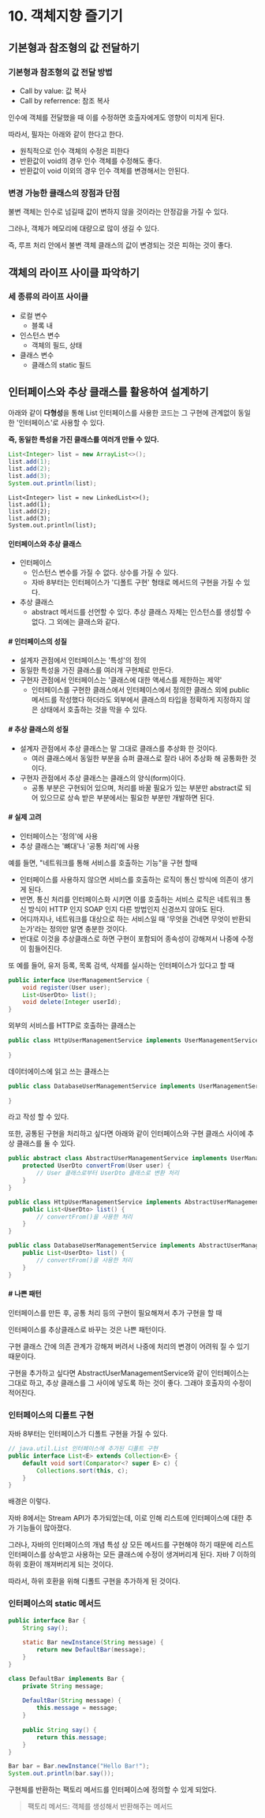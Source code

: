 # 10. 객체지향 즐기기

## 기본형과 참조형의 값 전달하기

### 기본형과 참조형의 값 전달 방법

- Call by value: 값 복사
- Call by referrence: 참조 복사



인수에 객체를 전달했을 때 이를 수정하면 호출자에게도 영향이 미치게 된다.

따라서, 필자는 아래와 같이 한다고 한다.

- 원칙적으로 인수 객체의 수정은 피한다
- 반환값이 void의 경우 인수 객체를 수정해도 좋다.
- 반환값이 void 이외의 경우 인수 객체를 변경해서는 안된다.



### 변경 가능한 클래스의 장점과 단점

불변 객체는 인수로 넘길때 값이 변하지 않을 것이라는 안정감을 가질 수 있다.

그러나, 객체가 메모리에 대량으로 많이 생길 수 있다.

즉, 루프 처리 안에서 불변 객체 클래스의 값이 변경되는 것은 피하는 것이 좋다.



## 객체의 라이프 사이클 파악하기

### 세 종류의 라이프 사이클

- 로컬 변수
  - 블록 내
- 인스턴스 변수
  - 객체의 필드, 상태
- 클래스 변수
  - 클래스의 static 필드 



## 인터페이스와 추상 클래스를 활용하여 설계하기

아래와 같이 **다형성**을 통해 List 인터페이스를 사용한 코드는 그 구현에 관계없이 동일한 '인터페이스'로 사용할 수 있다.

**즉, 동일한 특성을 가진 클래스를 여러개 만들 수 있다.**

```java
List<Integer> list = new ArrayList<>();
list.add(1);
list.add(2);
list.add(3);
System.out.println(list);
```

```
List<Integer> list = new LinkedList<>();
list.add(1);
list.add(2);
list.add(3);
System.out.println(list);
```



#### 인터페이스와 추상 클래스

- 인터페이스
  - 인스턴스 변수를 가질 수 없다. 상수를 가질 수 있다.
  - 자바 8부터는 인터페이스가 '디폴트 구현' 형태로 메서드의 구현을 가질 수 있다.
- 추상 클래스
  - abstract 메서드를 선언할 수 있다.  추상 클래스 자체는 인스턴스를 생성할 수 없다. 그 외에는 클래스와 같다.



#### # 인터페이스의 성질

- 설계자 관점에서 인터페이스는 '특성'의 정의
- 동일한 특성을 가진 클래스를 여러개 구현체로 만든다.
- 구현자 관점에서 인터페이스는 '클래스에 대한 액세스를 제한하는 제약'
  - 인터페이스를 구현한 클래스에서 인터페이스에서 정의한 클래스 외에 public 메서드를 작성했다 하더라도 외부에서 클래스의 타입을 정확하게 지정하지 않은 상태에서 호출하는 것을 막을 수 있다.



#### # 추상 클래스의 성질

- 설계자 관점에서 추상 클래스는 말 그대로 클래스를 추상화 한 것이다.
  - 여러 클래스에서 동일한 부분을 슈퍼 클래스로 잘라 내어 추상화 해 공통화한 것이다.
- 구현자 관점에서 추상 클래스는 클래스의 양식(form)이다.
  - 공통 부분은 구현되어 있으며, 처리를 바꿀 필요가 있는 부분만 abstract로 되어 있으므로 상속 받은 부분에서는 필요한 부분만 개발하면 된다.



#### # 실제 고려

- 인터페이스는 '정의'에 사용
- 추상 클래스는 '뼈대'나 '공통 처리'에 사용



예를 들면, "네트워크를 통해 서비스를 호출하는 기능"을 구현 할때

- 인터페이스를 사용하지 않으면 서비스를 호출하는 로직이 통신 방식에 의존이 생기게 된다.
- 반면, 통신 처리를 인터페이스화 시키면 이를 호출하는 서비스 로직은 네트워크 통신 방식이 HTTP 인지 SOAP 인지 다른 방법인지 신경쓰지 않아도 된다.
- 어디까지나, 네트워크를 대상으로 하는 서비스일 때 '무엇을 건네면 무엇이 반환되는가'라는 정의만 알면 충분한 것이다.
- 반대로 이것을 추상클래스로 하면 구현이 포함되어 종속성이 강해져서 나중에 수정이 힘들어진다.



또 예를 들어, 유저 등록, 목록 검색, 삭제를 실시하는 인터페이스가 있다고 할 때

```java
public interface UserManagementService {
    void register(User user);
    List<UserDto> list();
    void delete(Integer userId);
}
```

외부의 서비스를 HTTP로 호출하는 클래스는 

```java
public class HttpUserManagementService implements UserManagementService {
    
}
```

데이터에이스에 읽고 쓰는 클래스는

```java
public class DatabaseUserManagementService implements UserManagementService {
    
}
```

라고 작성 할 수 있다.



또한, 공통된 구현을 처리하고 싶다면 아래와 같이 인터페이스와 구현 클래스 사이에 추상 클래스를 둘 수 있다.

```java
public abstract class AbstractUserManagementService implements UserManagementService {
    protected UserDto convertFrom(User user) {
        // User 클래스로부터 UserDto 클래스로 변환 처리
    }
}

public class HttpUserManagementService implements AbstractUserManagementService {
    public List<UserDto> list() {
        // convertFrom()을 사용한 처리
    }
}

public class DatabaseUserManagementService implements AbstractUserManagementService {
    public List<UserDto> list() {
        // convertFrom()을 사용한 처리
    }
}
```



#### # 나쁜 패턴

인터페이스를 만든 후, 공통 처리 등의 구현이 필요해져서 추가 구현을 할 때

인터페이스를 추상클래스로 바꾸는 것은 나쁜 패턴이다.

구현 클래스 간에 의존 관계가 강해져 버려서 나중에 처리의 변경이 어려워 질 수 있기 때문이다.

구현을 추가하고 싶다면 AbstractUserManagementService와 같이 인터페이스는 그대로 하고, 추상 클래스를 그 사이에 넣도록 하는 것이 좋다. 그래야 호출자의 수정이 적어진다.



### 인터페이스의 디폴트 구현

자바 8부터는 인터페이스가 디폴트 구현을 가질 수 있다.

```java
// java.util.List 인터페이스에 추가된 디폴트 구현
public interface List<E> extends Collection<E> {
    default void sort(Comparator<? super E> c) {
        Collections.sort(this, c);
    }
}
```

배경은 이렇다.

자바 8에서는 Stream API가 추가되었는데, 이로 인해 리스트에 인터페이스에 대한 추가 기능들이 많아졌다.

그러나, 자바의 인터페이스의 개념 특성 상 모든 메서드를 구현해야 하기 때문에 리스트 인터페이스를 상속받고 사용하는 모든 클래스에 수정이 생겨버리게 된다. 자바 7 이하의 하위 호환이 깨져버리게 되는 것이다.

따라서, 하위 호환을 위해 디폴트 구현을 추가하게 된 것이다.



### 인터페이스의 static 메서드

```java
public interface Bar {
    String say();
    
    static Bar newInstance(String message) {
        return new DefaultBar(message);
    }
}
```

```java
class DefaultBar implements Bar {
    private String message;
    
    DefaultBar(String message) {
        this.message = message;
    }
    
    public String say() {
        return this.message;
    }
}
```

```java
Bar bar = Bar.newInstance("Hello Bar!");
System.out.println(bar.say());
```



구현체를 반환하는 팩토리 메서드를 인터페이스에 정의할 수 있게 되었다.

> 팩토리 메서드: 객체를 생성해서 반환해주는 메서드